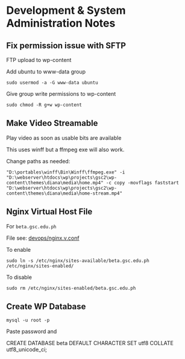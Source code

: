 # Development & System Administration Notes


## Fix permission issue with SFTP

FTP upload to wp-content

Add ubuntu to www-data group

	sudo usermod -a -G www-data ubuntu

Give group write permissions to wp-content

	sudo chmod -R g+w wp-content


## Make Video Streamable
Play video as soon as usable bits are available

This uses winff but a ffmpeg exe will also work.

Change paths as needed:

    "D:\portables\winff\Bin\Winff\ffmpeg.exe" -i "D:\webserver\htdocs\wp\projects\gsc2\wp-content\themes\diana\media\home.mp4" -c copy -movflags faststart "D:\webserver\htdocs\wp\projects\gsc2\wp-content\themes\diana\media\home-stream.mp4"



## Nginx Virtual Host File

For `beta.gsc.edu.ph`

File see: [devops/nginx.v.conf](../devops/nginx.v.conf)

To enable

    sudo ln -s /etc/nginx/sites-available/beta.gsc.edu.ph /etc/nginx/sites-enabled/
    
To disable

    sudo rm /etc/nginx/sites-enabled/beta.gsc.edu.ph


## Create WP Database

    mysql -u root -p

Paste password and

CREATE DATABASE beta DEFAULT CHARACTER SET utf8 COLLATE utf8_unicode_ci;